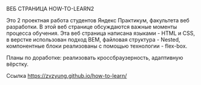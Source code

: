 ВЕБ СТРАНИЦА HOW-TO-LEARN2

Это 2 проектная работа студентов Яндекс Практикум, факультета веб разработки.
В этой веб странице обсуждаются важные моменты процесса обучения.
Эта веб страница написана языками - HTML и CSS, в верстке использован подход BEM, файловая структура - Nested, компонентные блоки реализованы с помощью технологии - flex-box.

Планы по доработке: реализовать кроссбраузерность, адаптивную вёрстку.

Ссылка https://zvzyung.github.io/how-to-learn/

